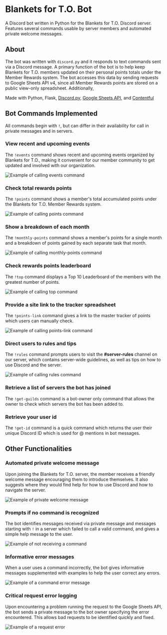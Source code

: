 # Blankets for T.O. Bot
A Discord bot written in Python for the Blankets for T.O. Discord server. Features several commands usable by server members and automated private welcome messages.

## About 
The bot was written with `discord.py` and it responds to text commands sent via a Discord message. A primary function of the bot is to help keep Blankets for T.O. members updated on their personal points totals under the Member Rewards system. The bot accesses this data by sending requests to Google Sheets API v4, since all Member Rewards points are stored on a public view-only spreadsheet. Additionally, 

Made with Python, Flask, [Discord.py](https://discordpy.readthedocs.io/en/stable/#), [Google Sheets API](https://developers.google.com/sheets/api/), and [Contentful](https://www.contentful.com/)

## Bot Commands Implemented
All commands begin with `!`, but can differ in their availability for call in private messages and in servers.

### View recent and upcoming events

The `!events` command shows recent and upcoming events organized by Blankets for T.O., making it convenient for our member community to get updated and involved with our organization.

![Example of calling events command](/screenshots/events.png)

### Check total rewards points

The `!points` command shows a member's total accumulated points under the Blankets for T.O. Member Rewards system.

![Example of calling points command](/screenshots/points.png)

### Show a breakdown of each month

The `!monthly-points` command shows a member's points for a single month and a breakdown of points gained by each separate task that month.

![Example of calling monthly-points command](/screenshots/monthly-points.png)

### Check rewards points leaderboard

The `!top` command displays a Top 10 Leaderboard of the members with the greatest number of points.

![Example of calling top command](/screenshots/top.png)

### Provide a site link to the tracker spreadsheet

The `!points-link` command gives a link to the master tracker of points which users can manually check. 

![Example of calling points-link command](/screenshots/points-link.png) 

### Direct users to rules and tips

The `!rules` command prompts users to visit the **#server-rules** channel on our server, which contains server-wide guidelines, as well as tips on how to use Discord and the server.

![Example of calling rules command](/screenshots/rules.png) 

### Retrieve a list of servers the bot has joined

The `!get-guilds` command is a bot-owner only command that allows the owner to check which servers the bot has been added to. 

### Retrieve your user id

The `!get-id` command is a quick command which returns the user their unique Discord ID which is used for @ mentions in bot messages.

## Other Functionalities 

### Automated private welcome message
Upon joining the Blankets for T.O. server, the member receives a friendly welcome message encouraging them to introduce themselves. It also suggests where they would find help for how to use Discord and how to navigate the server.

![Example of private welcome message](/screenshots/private-welcome.png) 

### Prompts if no command is recognized
The bot identifies messages received via private message and messages starting with `!` in a server which failed to call a valid command, and gives a simple help message to the user.

![Example of not receiving a command](/screenshots/no-command-error.png) 

### Informative error messages
When a user uses a command incorrectly, the bot gives informative messages supplemented with examples to help the user correct any errors.

![Example of a command error message](/screenshots/missing-argument-error.png) 

### Critical request error logging
Upon encountering a problem running the request to the Google Sheets API, the bot sends a private message to the bot owner specifying the error encountered. This allows bad requests to be identified quickly and fixed.

![Example of a request error](/screenshots/request-error.png) 

